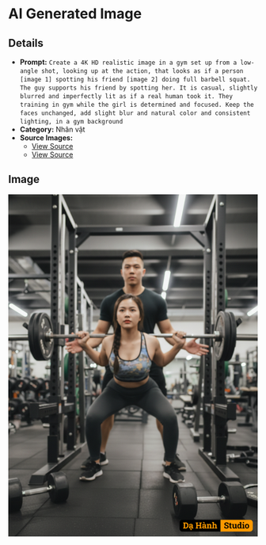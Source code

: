 # AI Generated Image

## Details
- **Prompt:** `Create a 4K HD realistic image in a gym set up from a low-angle shot, looking up at the action, that looks as if a person [image 1] spotting his friend [image 2] doing full barbell squat. The guy supports his friend by spotting her. It is casual, slightly blurred and imperfectly lit as if a real human took it. They training in gym while the girl is determined and focused. Keep the faces unchanged, add slight blur and natural color and consistent lighting, in a gym background
`
- **Category:** Nhân vật
- **Source Images:**
  - [View Source](https://raw.githubusercontent.com/lenzcomvth/ImageLibrary/main/Female.png)
  - [View Source](https://raw.githubusercontent.com/lenzcomvth/ImageLibrary/main/Male.png)

## Image
![AI Generated Image](./image-2025-10-05T03-21-20-407Z.png)